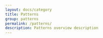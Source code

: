 ```yaml
---
layout: docs/category
title: Patterns
group: patterns
permalink: /patterns/
description: Patterns overview description
---
```

